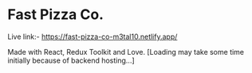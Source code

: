 # Fast Pizza Co.

Live link:- https://fast-pizza-co-m3tal10.netlify.app/

Made with React, Redux Toolkit and Love.
[Loading may take some time initially because of backend hosting...]
